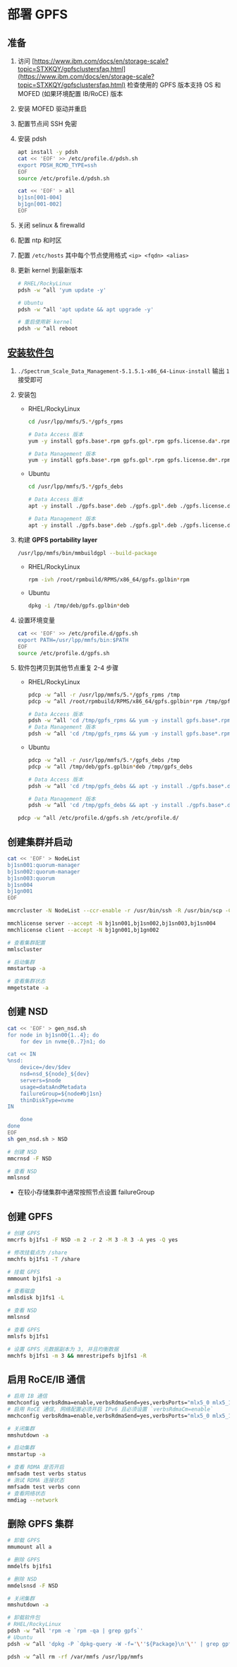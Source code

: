 # 部署 GPFS

## 准备

1. 访问 [https://www.ibm.com/docs/en/storage-scale?topic=STXKQY/gpfsclustersfaq.html](https://www.ibm.com/docs/en/storage-scale?topic=STXKQY/gpfsclustersfaq.html) 检查使用的 GPFS 版本支持 OS 和 MOFED (如果环境配置 IB/RoCE) 版本
2. 安装 MOFED 驱动并重启
3. 配置节点间 SSH 免密
4. 安装 pdsh

    ```bash
    apt install -y pdsh
    cat << 'EOF' >> /etc/profile.d/pdsh.sh
    export PDSH_RCMD_TYPE=ssh
    EOF
    source /etc/profile.d/pdsh.sh

    cat << 'EOF' > all
    bj1sn[001-004]
    bj1gn[001-002]
    EOF
    ```

5. 关闭 selinux & firewalld
6. 配置 ntp 和时区
7. 配置 `/etc/hosts` 其中每个节点使用格式 `<ip> <fqdn> <alias>`
8. 更新 kernel 到最新版本

    ```bash
    # RHEL/RockyLinux
    pdsh -w ^all 'yum update -y'

    # Ubuntu
    pdsh -w ^all 'apt update && apt upgrade -y'

    # 重启使用新 kernel
    pdsh -w ^all reboot
    ```


## [安装软件包](https://www.ibm.com/docs/en/storage-scale/5.2.2?topic=isslndp-manually-installing-storage-scale-software-packages-linux-nodes)

1. `./Spectrum_Scale_Data_Management-5.1.5.1-x86_64-Linux-install` 输出 `1` 接受即可

2. 安装包

    * RHEL/RockyLinux

        ```bash
        cd /usr/lpp/mmfs/5.*/gpfs_rpms

        # Data Access 版本
        yum -y install gpfs.base*.rpm gpfs.gpl*.rpm gpfs.license.da*.rpm gpfs.gskit*.rpm gpfs.msg*.rpm gpfs.docs*.rpm

        # Data Management 版本
        yum -y install gpfs.base*.rpm gpfs.gpl*.rpm gpfs.license.dm*.rpm gpfs.gskit*.rpm gpfs.docs*.rpm gpfs.msg*.rpm gpfs.adv*.rpm gpfs.crypto*.rpm
        ```

    * Ubuntu

        ```bash
        cd /usr/lpp/mmfs/5.*/gpfs_debs

        # Data Access 版本
        apt -y install ./gpfs.base*.deb ./gpfs.gpl*.deb ./gpfs.license.da*.deb ./gpfs.gskit*.deb ./gpfs.msg*.deb ./gpfs.docs*.deb

        # Data Management 版本
        apt -y install ./gpfs.base*.deb ./gpfs.gpl*.deb ./gpfs.license.dm*.deb ./gpfs.gskit*.deb ./gpfs.msg*.deb ./gpfs.docs*.deb ./gpfs.adv*.deb ./gpfs.crypto*.deb
        ```
    
3. 构建 **GPFS portability layer** 
    
    ```bash
    /usr/lpp/mmfs/bin/mmbuildgpl --build-package
    ```

    * RHEL/RockyLinux   

        ```bash
        rpm -ivh /root/rpmbuild/RPMS/x86_64/gpfs.gplbin*rpm
        ```

    * Ubuntu

        ```bash
        dpkg -i /tmp/deb/gpfs.gplbin*deb
        ```

4. 设置环境变量

    ```bash
    cat << 'EOF' >> /etc/profile.d/gpfs.sh
    export PATH=/usr/lpp/mmfs/bin:$PATH
    EOF
    source /etc/profile.d/gpfs.sh
    ```

5. 软件包拷贝到其他节点重复 2-4 步骤

    * RHEL/RockyLinux

        ```bash
        pdcp -w ^all -r /usr/lpp/mmfs/5.*/gpfs_rpms /tmp
        pdcp -w ^all /root/rpmbuild/RPMS/x86_64/gpfs.gplbin*rpm /tmp/gpfs_rpms

        # Data Access 版本
        pdsh -w ^all 'cd /tmp/gpfs_rpms && yum -y install gpfs.base*.rpm gpfs.gpl*.rpm gpfs.license.da*.rpm gpfs.gskit*.rpm gpfs.docs*.rpm gpfs.msg*.rpm'
        # Data Management 版本
        pdsh -w ^all 'cd /tmp/gpfs_rpms && yum -y install gpfs.base*.rpm gpfs.gpl*.rpm gpfs.license.dm*.rpm gpfs.gskit*.rpm gpfs.docs*.rpm gpfs.msg*.rpm gpfs.adv*.rpm gpfs.crypto*.rpm'
        ```

    * Ubuntu

        ```bash
        pdcp -w ^all -r /usr/lpp/mmfs/5.*/gpfs_debs /tmp
        pdcp -w ^all /tmp/deb/gpfs.gplbin*deb /tmp/gpfs_debs

        # Data Access 版本
        pdsh -w ^all 'cd /tmp/gpfs_debs && apt -y install ./gpfs.base*.deb ./gpfs.gpl*.deb ./gpfs.license.da*.deb ./gpfs.gskit*.deb ./gpfs.msg*.deb ./gpfs.docs*.deb'

        # Data Management 版本
        pdsh -w ^all 'cd /tmp/gpfs_debs && apt -y install ./gpfs.base*.deb ./gpfs.gpl*.deb ./gpfs.license.dm*.deb ./gpfs.gskit*.deb ./gpfs.msg*.deb ./gpfs.docs*.deb ./gpfs.adv*.deb ./gpfs.crypto*.deb'
        ```

    ```bash
    pdcp -w ^all /etc/profile.d/gpfs.sh /etc/profile.d/
    ```

## 创建集群并启动
    
```bash
cat << 'EOF' > NodeList
bj1sn001:quorum-manager
bj1sn002:quorum-manager
bj1sn003:quorum
bj1sn004
bj1gn001
EOF

mmcrcluster -N NodeList --ccr-enable -r /usr/bin/ssh -R /usr/bin/scp -C cluster1.bj1

mmchlicense server --accept -N bj1sn001,bj1sn002,bj1sn003,bj1sn004
mmchlicense client --accept -N bj1gn001,bj1gn002

# 查看集群配置
mmlscluster

# 启动集群
mmstartup -a

# 查看集群状态
mmgetstate -a
```
    
## 创建 NSD
    
```bash
cat << 'EOF' > gen_nsd.sh
for node in bj1sn00{1..4}; do
    for dev in nvme{0..7}n1; do

cat << IN
%nsd:
    device=/dev/$dev
    nsd=nsd_${node}_${dev}
    servers=$node
    usage=dataAndMetadata
    failureGroup=${node#bj1sn}
    thinDiskType=nvme
IN

    done
done
EOF
sh gen_nsd.sh > NSD

# 创建 NSD
mmcrnsd -F NSD

# 查看 NSD
mmlsnsd
```

- 在较小存储集群中通常按照节点设置 failureGroup

## 创建 GPFS
    
```bash
# 创建 GPFS
mmcrfs bj1fs1 -F NSD -m 2 -r 2 -M 3 -R 3 -A yes -Q yes

# 修改挂载点为 /share
mmchfs bj1fs1 -T /share

# 挂载 GPFS
mmmount bj1fs1 -a

# 查看磁盘
mmlsdisk bj1fs1 -L

# 查看 NSD
mmlsnsd

# 查看 GPFS
mmlsfs bj1fs1

# 设置 GPFS 元数据副本为 3, 并且均衡数据
mmchfs bj1fs1 -m 3 && mmrestripefs bj1fs1 -R
```
    
## 启用 RoCE/IB 通信
    
```bash
# 启用 IB 通信
mmchconfig verbsRdma=enable,verbsRdmaSend=yes,verbsPorts="mlx5_0 mlx5_1"
# 启用 RoCE 通信, 网络配置必须开启 IPv6 且必须设置 `verbsRdmaCm=enable`
mmchconfig verbsRdma=enable,verbsRdmaSend=yes,verbsPorts="mlx5_0 mlx5_1",verbsRdmaCm=enable

# 关闭集群
mmshutdown -a

# 启动集群
mmstartup -a

# 查看 RDMA 是否开启
mmfsadm test verbs status
# 测试 RDMA 连接状态
mmfsadm test verbs conn
# 查看网络状态
mmdiag --network
```

## 删除 GPFS 集群

```bash
# 卸载 GPFS
mmumount all a

# 删除 GPFS
mmdelfs bj1fs1

# 删除 NSD
mmdelsnsd -F NSD

# 关闭集群
mmshutdown -a

# 卸载软件包
# RHEL/RockyLinux
pdsh -w ^all 'rpm -e `rpm -qa | grep gpfs`'
# Ubuntu
pdsh -w ^all 'dpkg -P `dpkg-query -W -f='\''${Package}\n'\'' | grep gpfs`'

pdsh -w ^all rm -rf /var/mmfs /usr/lpp/mmfs
```